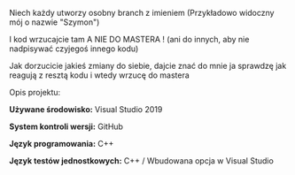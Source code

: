 
Niech każdy utworzy osobny branch z imieniem (Przykładowo widoczny mój o nazwie "Szymon") 

I kod wrzucajcie tam A NIE DO MASTERA ! (ani do innych, aby nie nadpisywać czyjegoś innego kodu)

Jak dorzucicie jakieś zmiany do siebie, dajcie znać do mnie ja sprawdzę jak reagują z resztą kodu i wtedy wrzucę do mastera

Opis projektu:

**Używane środowisko:** Visual Studio 2019

**System kontroli wersji:** GitHub

**Język programowania:** C++

**Język testów jednostkowych:** C++ / Wbudowana opcja w Visual Studio 



